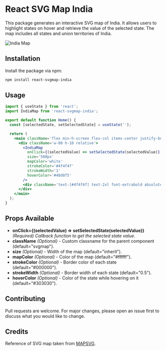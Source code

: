 # React SVG Map India

This package generates an interactive SVG map of India. It allows users to highlight states on hover and retrieve the value of the selected state. The map includes all states and union territories of India.

![India Map](./svgmap.gif)

## Installation

Install the package via npm:

```bash
npm install react-svgmap-india
```

## Usage

```jsx
import { useState } from 'react';
import IndiaMap from 'react-svgmap-india';

export default function Home() {
  const [selectedState, setSelectedState] = useState('');

  return (
    <main className='flex min-h-screen flex-col items-center justify-between p-24'>
      <div className='w-80 h-10 relative'>
        <IndiaMap
          onClick={(selectedValue) => setSelectedState(selectedValue)}
          size='500px'
          mapColor='white'
          strokeColor='#4f4f4f'
          strokeWidth='1'
          hoverColor='#48d8f5'
        />
        <div className='text-[#4f4f4f] text-2xl font-extrabold absolute right-0 top-24'>{selectedState}</div>
      </div>
    </main>
  );
}
```

## Props Available

- **onClick={(selectedValue) => setSelectedState(selectedValue)}** _(Required) Callback function to get the selected state value._
- **className** _(Optional)_ - Custom classname for the parent component (default="svgmap").
- **size** _(Optional)_ - Width of the map (default="inherit").
- **mapColor** _(Optional)_ - Color of the map (default="#ffffff").
- **strokeColor** _(Optional)_ - Border color of each state (default="#000000").
- **strokeWidth** _(Optional)_ - Border width of each state (default="0.5").
- **hoverColor** _(Optional)_ - Color of the state while hovering on it (default="#303030").

## Contributing

Pull requests are welcome. For major changes, please open an issue first to discuss what you would like to change.

## Credits

Reference of SVG map taken from [MAPSVG](https://mapsvg.com/maps/india).